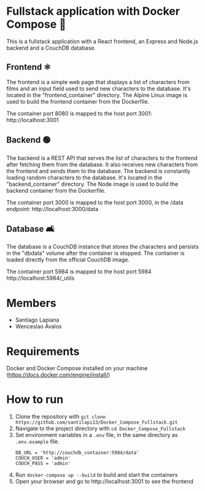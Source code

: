 # Fullstack application with Docker Compose 🐳
This is a fullstack application with a React frontend, an Express and Node.js backend and a CouchDB database. 
## Frontend ⚛️
The frontend is a simple web page that displays a list of characters from films and an input field used to send new characters to the database. It's located in the "frontend_container" directory. The Alpine Linux image is used to build the frontend container from the Dockerfile.

The container port 8080 is mapped to the host port 3001: http://localhost:3001
## Backend 🟢
The backend is a REST API that serves the list of characters to the frontend after fetching them from the database. It also receives new characters from the frontend and sends them to the database. The backend is constantly loading random characters to the database. It's located in the "backend_container" directory. The Node image is used to build the backend container from the Dockerfile.

The container port 3000 is mapped to the host port 3000, in the /data endpoint: http://localhost:3000/data
## Database 🛋️
The database is a CouchDB instance that stores the characters and persists in the "dbdata" volume after the container is stopped. The container is loaded directly from the official CouchDB image. 

The container port 5984 is mapped to the host port 5984 http://localhost:5984/_utils

# Members
- Santiago Lapiana
- Wenceslao Ávalos

# Requirements
Docker and Docker Compose installed on your machine (https://docs.docker.com/engine/install/)

# How to run
1. Clone the repository with `git clone https://github.com/santilapi13/Docker_Compose_Fullstack.git`
2. Navigate to the project directory with `cd Docker_Compose_Fullstack`
3. Set environment variables in a `.env` file, in the same directory as `.env.example` file.
   ```
   DB_URL = 'http://couchdb_container:5984/data'
   COUCH_USER = 'admin'
   COUCH_PASS = 'admin'
   ```
5. Run `docker-compose up --build` to build and start the containers
6. Open your browser and go to http://localhost:3001 to see the frontend

